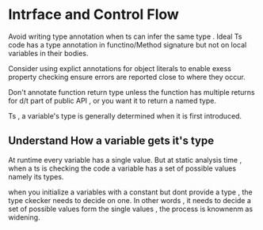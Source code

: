 # Intrface and Control Flow

Avoid writing type annotation when ts can infer the same type .
Ideal Ts code has a type annotation in functino/Method signature but not on local variables in their bodies.

Consider using explict annotations for object literals to enable exess property checking ensure errors are reported close to where they occur.

Don't annotate function return type unless the function has multiple returns for d/t part of public API , or you want it to return a named type.

Ts , a variable's type is generally determined when it is first introduced.

## Understand How a variable gets it's type

At runtime every variable has a single value. But at static analysis time , when a ts is checking the code a variable has a set of possible values namely its types.

when you initialize a variables with a constant but dont provide a type , the type ckecker needs to decide on one. In other words , it needs to decide a set of possible values form the single values , the process is knownenm as widening.
